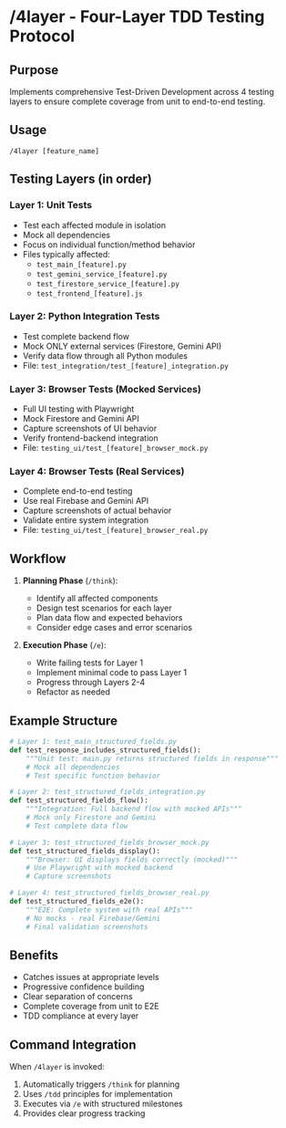 # /4layer - Four-Layer TDD Testing Protocol

## Purpose
Implements comprehensive Test-Driven Development across 4 testing layers to ensure complete coverage from unit to end-to-end testing.

## Usage
```
/4layer [feature_name]
```

## Testing Layers (in order)

### Layer 1: Unit Tests
- Test each affected module in isolation
- Mock all dependencies
- Focus on individual function/method behavior
- Files typically affected:
  - `test_main_[feature].py`
  - `test_gemini_service_[feature].py`
  - `test_firestore_service_[feature].py`
  - `test_frontend_[feature].js`

### Layer 2: Python Integration Tests
- Test complete backend flow
- Mock ONLY external services (Firestore, Gemini API)
- Verify data flow through all Python modules
- File: `test_integration/test_[feature]_integration.py`

### Layer 3: Browser Tests (Mocked Services)
- Full UI testing with Playwright
- Mock Firestore and Gemini API
- Capture screenshots of UI behavior
- Verify frontend-backend integration
- File: `testing_ui/test_[feature]_browser_mock.py`

### Layer 4: Browser Tests (Real Services)
- Complete end-to-end testing
- Use real Firebase and Gemini API
- Capture screenshots of actual behavior
- Validate entire system integration
- File: `testing_ui/test_[feature]_browser_real.py`

## Workflow

1. **Planning Phase** (`/think`):
   - Identify all affected components
   - Design test scenarios for each layer
   - Plan data flow and expected behaviors
   - Consider edge cases and error scenarios

2. **Execution Phase** (`/e`):
   - Write failing tests for Layer 1
   - Implement minimal code to pass Layer 1
   - Progress through Layers 2-4
   - Refactor as needed

## Example Structure

```python
# Layer 1: test_main_structured_fields.py
def test_response_includes_structured_fields():
    """Unit test: main.py returns structured fields in response"""
    # Mock all dependencies
    # Test specific function behavior

# Layer 2: test_structured_fields_integration.py
def test_structured_fields_flow():
    """Integration: Full backend flow with mocked APIs"""
    # Mock only Firestore and Gemini
    # Test complete data flow

# Layer 3: test_structured_fields_browser_mock.py
def test_structured_fields_display():
    """Browser: UI displays fields correctly (mocked)"""
    # Use Playwright with mocked backend
    # Capture screenshots

# Layer 4: test_structured_fields_browser_real.py
def test_structured_fields_e2e():
    """E2E: Complete system with real APIs"""
    # No mocks - real Firebase/Gemini
    # Final validation screenshots
```

## Benefits
- Catches issues at appropriate levels
- Progressive confidence building
- Clear separation of concerns
- Complete coverage from unit to E2E
- TDD compliance at every layer

## Command Integration
When `/4layer` is invoked:
1. Automatically triggers `/think` for planning
2. Uses `/tdd` principles for implementation
3. Executes via `/e` with structured milestones
4. Provides clear progress tracking
